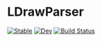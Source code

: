 # LDrawParser

[![Stable](https://img.shields.io/badge/docs-stable-blue.svg)](https://kylejbrown17.github.io/LDrawParser.jl/stable)
[![Dev](https://img.shields.io/badge/docs-dev-blue.svg)](https://kylejbrown17.github.io/LDrawParser.jl/dev)
[![Build Status](https://github.com/kylejbrown17/LDrawParser.jl/workflows/CI/badge.svg)](https://github.com/kylejbrown17/LDrawParser.jl/actions)
